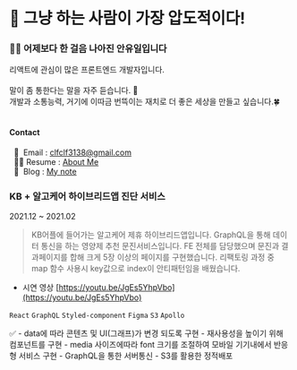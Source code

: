 # 💪 그냥 하는 사람이 가장 압도적이다!

### 👨‍💻 어제보다 한 걸음 나아진 안유일입니다
리액트에 관심이 많은 프론트엔드 개발자입니다. 
</br></br>
말이 좀 통한다는 말을 자주 듣습니다. 💬</br>
개발과 소통능력, 거기에 이따금 번뜩이는 재치로 더 좋은 세상을 만들고 싶습니다.🍀
</br></br>
#### Contact
&nbsp;&nbsp;📨&nbsp;&nbsp;Email : clfclf3138@gmail.com</br>
&nbsp;&nbsp;🙋‍♂️&nbsp;Resume : [About Me](https://fantasy-lemongrass-34a.notion.site/f7492ca3ec7b4d739b256226dda398a1)</br>
&nbsp;&nbsp;📝&nbsp;&nbsp;Blog : [My note](https://fantasy-lemongrass-34a.notion.site/16cbdf3335844c228d1dee436a3fc73f)

### KB + 알고케어 하이브리드앱 진단 서비스

2021.12 ~ 2021.02 

> KB어플에 들어가는 알고케어 제휴 하이브리드앱입니다.
GraphQL을 통해 데이터 통신을 하는 영양제 추천 문진서비스입니다.
FE 전체를 담당했으며 문진과 결과페이지를 합해 크게 5장 이상의 페이지를 구현했습니다.
리팩토링 과정 중 map 함수 사용시 key값으로 index이 안티패턴임을 배웠습니다.
> 
- 시연 영상 [https://youtu.be/JgEs5YhpVbo](https://youtu.be/JgEs5YhpVbo)

`React` `GraphQL` `Styled-component` `Figma`  `S3` `Apollo`

<aside>
✅ - data에 따라 콘텐츠 및 UI(그래프)가 변경 되도록 구현
- 재사용성을 높이기 위해 컴포넌트를 구현
- media 사이즈에따라 font 크기를 조절하여 모바일 기기내에서 반응형 서비스 구현
- GraphQL을 통한 서버통신
- S3를 활용한 정적배포

</aside>
